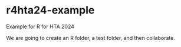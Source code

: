 # r4hta24-example
Example for R for HTA 2024



We are going to create an R folder, a test folder, and then collaborate.
